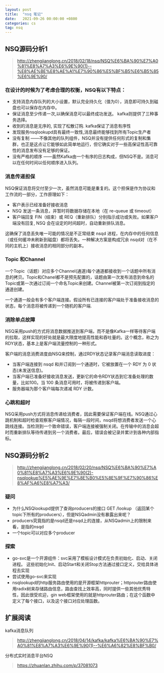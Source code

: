 ```yaml
---
layout: post
title:  "nsq 笔记"
date:   2021-09-26 00:00:00 +0800
categories: cs
tag: nsq
---
```


## NSQ源码分析1

> http://zhengjianglong.cn/2018/02/18/nsq/NSQ%E6%BA%90%E7%A0%81%E8%A7%A3%E6%9E%90(1)--%E8%AE%BE%E8%AE%A1%E7%90%86%E5%BF%B5%E6%B5%85%E6%9E%90/

### 在设计的时候为了考虑合理的权衡，NSQ有以下特点：

- 支持消息内存队列的大小设置，默认完全持久化（值为0），消息即可持久到磁盘也可以保存在内存中。
- 保证消息至少传递一次,以确保消息可以最终成功发送。 kafka则提供了三种事务选择。
- 收到的消息是无序的, 实现了松散订购. kafka保证了消息有序性
- 发现服务nsqlookupd具有最终一致性,消息最终能够找到所有Topic生产者
- 没有复制 ——不像其他的队列组件，NSQ并没有提供任何形式的复制和集群，也正是这点让它能够如此简单地运行，但它确实对于一些高保证性高可靠性的消息发布没有足够的保证。
- 没有严格的顺序 ——虽然Kafka由一个有序的日志构成，但NSQ不是。消息可以在任何时间以任何顺序进入队列。

### 消息传递担保
NSQ保证消息将交付至少一次，虽然消息可能是重复的。这个担保是作为协议和工作流的一部分，工作原理如下：

- 客户表示已经准备好接收消息
- NSQ 发送一条消息，并暂时将数据存储在本地（在 re-queue 或 timeout）
- 客户端回复 FIN（结束）或 REQ（重新排队）分别指示成功或失败。如果客户端没有回复, NSQ 会在设定的时间超时，自动重新排队消息。

这确保了消息丢失唯一可能的情况是不正常结束 nsqd 进程，在内存中的任何信息（或任何缓冲未刷新到磁盘）都将丢失。一种解决方案是构成冗余 nsqd对（在不同的主机上）接收消息的相同部分的副本。

### Topic 和Channel
一个Topic（话题）对应多个Channel(通道)每个通道都接收到一个话题中所有消息的拷贝。Topic和Chanel都不是预先配置的，话题由第一次发布消息到命名的Topic或第一次通过订阅一个命名Topic来创建。Channel被第一次订阅到指定的通道创建。

一个通道一般会有多个客户端连接。假设所有已连接的客户端处于准备接收消息的状态，每个消息将被传递到一个随机的客户端.

### 消除单点故障
NSQ采用push的方式将消息数据推送到客户端，而不是像Kafka一样等待客户端的拉取，这样实现的好处就是最大限度地提高性能和吞吐量的。这个概念，称之为RDY状态，基本上是客户端流量控制的一种形式。

客户端的消息消费进度由NSQ来控制，通过RDY状态记录客户端消息读取进度：

- 当客户端连接到 nsqd 和并订阅到一个通道时，它被放置在一个 RDY 为 0 状态(未发送信息)。
- 当客户端已准备好接收消息发送，更新它的命令RDY状态到它准备处理的数量，比如100。当 100 条消息可用时，将被传递到客户端。
- 服务器端为那个客户端每次递减 RDY 计数。

### 心跳和超时
NSQ采用push方式将消息传递给消费者，因此需要保证客户端在线。NSQ通过心跳机制和超时检查观察客户端情况，每隔一段时间，nsqd将想消费者发送一个心跳线连接。当检测到一个致命错误，客户端连接被强制关闭。在传输中的消息会超时而重新排队等待传递到另一个消费者。最后，错误会被记录并累计到各种内部指标。

## NSQ源码分析2

> http://zhengjianglong.cn/2018/02/20/nsq/NSQ%E6%BA%90%E7%A0%81%E8%A7%A3%E6%9E%90(2)-nsqlookup%E5%AE%9E%E7%8E%B0%E5%8E%9F%E7%90%86%E8%AF%A6%E8%A7%A3/

### 疑问

- 为什么NSQlookupd提供了查询producers的接口 GET /lookup （返回某个topic下所有的producers），但是NSQadmin没有暴露出来呢？
- producers究竟指的是nsqd还是nsqd上的连接，从NSQadmin上的限制来看，是指的nsqd
- 一个topic可以对应多个producer

### 探索

- go-svc是一个开源组件：svc采用了模板设计模式在负责初始化、启动、关闭进程。 这些初始化Init、启动Start和关闭Stop方法通过接口定义，交给具体进程去实现
- 尝试使用go-svc来实现
- nsqlookupd的http服务路由使用的是开源框架httprouter；httprouter路由使用radix树来存储路由信息，路由查找上效率高，同时提供一些其他优秀特性，因此很受欢迎，gin web框架使用的就是httprouter路由；在这个函数中定义了每个接口，以及这个接口对应处理函数。

## 扩展阅读

kafka消息队列
> http://zhengjianglong.cn/2018/04/14/kafka/kafka%E6%BA%90%E7%A0%81%E8%A7%A3%E6%9E%90(1)--%E6%A6%82%E8%BF%B0/

分布式实时消息平台NSQ
> https://zhuanlan.zhihu.com/p/37081073